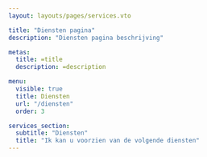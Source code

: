```yaml
---
layout: layouts/pages/services.vto

title: "Diensten pagina"
description: "Diensten pagina beschrijving"

metas:
  title: =title
  description: =description

menu:
  visible: true
  title: Diensten
  url: "/diensten"
  order: 3

services_section:
  subtitle: "Diensten"
  title: "Ik kan u voorzien van de volgende diensten"
---
```

